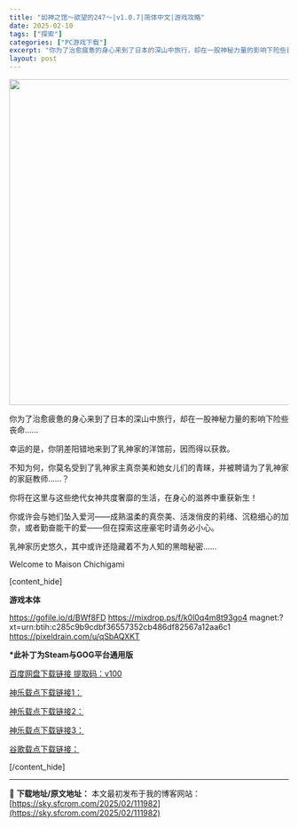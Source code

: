 ```yaml
---
title: "如神之馆～欲望的247～|v1.0.7|简体中文|游戏攻略"
date: 2025-02-10
tags: ["探索"]
categories: ["PC游戏下载"]
excerpt: "你为了治愈疲惫的身心来到了日本的深山中旅行，却在一股神秘力量的影响下险些丧命…… 幸运的是，你阴差阳错地来到了乳神家的洋馆前，因而得以获救。 不知为何，你莫名受到了乳神家主真奈美和她女儿们的青睐，并被聘请为了乳神家的家庭教师……？ 你将在这里与这些绝代女神共度奢靡的生活，在身心的滋养中重获新生！ 你&hellip;"
layout: post
---
```


<img class="aligncenter size-full wp-image-111983" src="https://sky.sfcrom.com/wp-content/uploads/2025/02/2025021010310576.webp" alt="" width="800" height="587" />

你为了治愈疲惫的身心来到了日本的深山中旅行，却在一股神秘力量的影响下险些丧命……

幸运的是，你阴差阳错地来到了乳神家的洋馆前，因而得以获救。

不知为何，你莫名受到了乳神家主真奈美和她女儿们的青睐，并被聘请为了乳神家的家庭教师……？

你将在这里与这些绝代女神共度奢靡的生活，在身心的滋养中重获新生！

你或许会与她们坠入爱河——成熟温柔的真奈美、活泼俏皮的莉绪、沉稳细心的加奈，或者勤奋能干的爱——但在探索这座豪宅时请务必小心。

乳神家历史悠久，其中或许还隐藏着不为人知的黑暗秘密……

Welcome to Maison Chichigami

[content_hide]

<strong>游戏本体</strong>

https://gofile.io/d/BWf8FD
https://mixdrop.ps/f/k0l0q4m8t93go4
magnet:?xt=urn:btih:c285c9b9cdbf36557352cb486df82567a12aa6c1
https://pixeldrain.com/u/qSbAQXKT

<strong>*此补丁为Steam与GOG平台通用版</strong>

<a href="https://pan.baidu.com/s/1Xou7rUDZMBj7DKAUpYVozg?pwd=v100">百度网盘下载链接 提取码：v100</a>

<a href="https://kaguraserver.com/KaguraGames/CN/patch/Welcome%20to%20Maison%20Chichigami/Welcome%20to%20Maison%20Chichigami%20CN%20Patch%20v1.00.exe">神乐载点下载链接1：</a>

<a href="https://kagurachan.com/KaguraGames/CN/patch/Welcome%20to%20Maison%20Chichigami/Welcome%20to%20Maison%20Chichigami%20CN%20Patch%20v1.00.exe">神乐载点下载链接2：</a>

<a href="https://kaguragamespatch.com/KaguraGames/CN/patch/Welcome%20to%20Maison%20Chichigami/Welcome%20to%20Maison%20Chichigami%20CN%20Patch%20v1.00.exe">神乐载点下载链接3：</a>

<a href="https://drive.google.com/file/d/1-HlC7sx3QVgia0Z2SZYXDJpXgUzt1SYQ/view?usp=drive_link">谷歌载点下载链接：</a>

[/content_hide]

---
📖 **下载地址/原文地址：** 本文最初发布于我的博客网站：[https://sky.sfcrom.com/2025/02/111982](https://sky.sfcrom.com/2025/02/111982)
